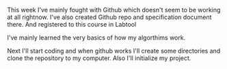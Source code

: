This week I've mainly fought with Github which doesn't seem to be working at all rightnow. I've also created Github repo and specification document there. And registered to this course in Labtool

I've mainly learned the very basics of how my algorthims work.

Next I'll start coding and when github works I'll create some directories and clone the repository to my computer.
Also I'll initialize my project.
